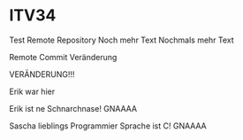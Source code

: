 # ITV34
Test Remote Repository
Noch mehr Text
Nochmals mehr Text

Remote Commit Veränderung

VERÄNDERUNG!!!


Erik war hier

Erik ist ne Schnarchnase! GNAAAA 

Sascha lieblings Programmier Sprache ist C! GNAAAA
